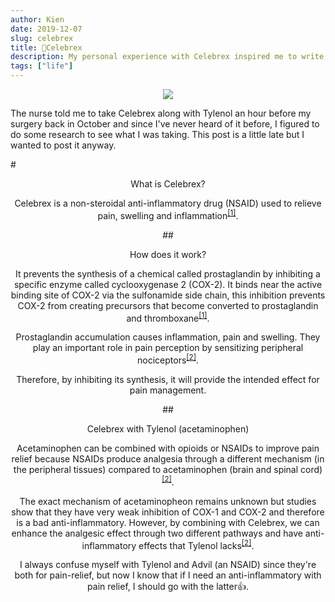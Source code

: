 ```yaml
---
author: Kien
date: 2019-12-07
slug: celebrex
title: 💊Celebrex
description: My personal experience with Celebrex inspired me to write a bite-sized explanation on how they work.
tags: ["life"]
---
```


<p align="center">
  <img src="https://media.giphy.com/media/PNzZUSeC9oixG/giphy.gif" />
</p>

The nurse told me to take Celebrex along with Tylenol an hour before my surgery back in October and since I've never heard of it before, I figured to do some research to see what I was taking. This post is a little late but I wanted to post it anyway.

#<center>What is Celebrex?

Celebrex is a non-steroidal anti-inflammatory drug (NSAID) used to relieve pain, swelling and inflammation<sup><a href="https://www.ncbi.nlm.nih.gov/pmc/articles/PMC3303994/" target="_blank">[1]</sup></a>.

##<center>How does it work?

It prevents the synthesis of a chemical called prostaglandin by inhibiting a specific enzyme called cyclooxygenase 2 (COX-2). It binds near the active binding site of COX-2 via the sulfonamide side chain, this inhibition prevents COX-2 from creating precursors that become converted to prostaglandin and thromboxane<sup><a href="https://www.ncbi.nlm.nih.gov/pmc/articles/PMC3303994/" target="_blank">[1]</sup></a>.

Prostaglandin accumulation causes inflammation, pain and swelling. They play an important role in pain perception by sensitizing peripheral nociceptors<sup><a href="https://www.ncbi.nlm.nih.gov/pubmed/15005014" target="_blank">[2]</sup></a>.

Therefore, by inhibiting its synthesis, it will provide the intended effect for pain management.

##<center>Celebrex with Tylenol (acetaminophen)

Acetaminophen can be combined with opioids or NSAIDs to improve pain relief because NSAIDs produce analgesia through a different mechanism (in the peripheral tissues) compared to acetaminophen (brain and spinal cord)<sup><a href="https://www.ncbi.nlm.nih.gov/pubmed/15005014" target="_blank">[2]</sup></a>.

The exact mechanism of acetaminopheon remains unknown but studies show that they have very weak inhibition of COX-1 and COX-2 and therefore is a bad anti-inflammatory.
However, by combining with Celebrex, we can enhance the analgesic effect through two different pathways and have anti-inflammatory effects that Tylenol lacks<sup><a href="https://www.ncbi.nlm.nih.gov/pubmed/15005014" target="_blank">[2]</sup></a>.

I always confuse myself with Tylenol and Advil (an NSAID) since they're both for pain-relief, but now I know that if I need an anti-inflammatory with pain relief, I should go with the latter👍.
